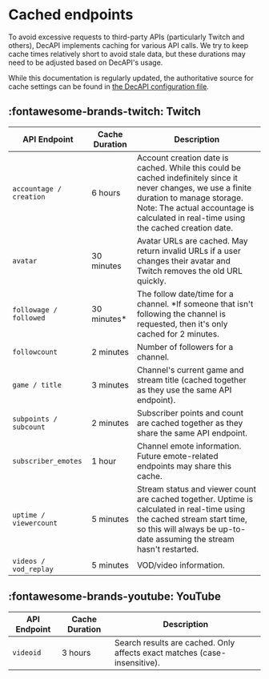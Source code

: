 # Cached endpoints

To avoid excessive requests to third-party APIs (particularly Twitch and others), DecAPI implements caching for various API calls. We try to keep cache times relatively short to avoid stale data, but these durations may need to be adjusted based on DecAPI's usage.

While this documentation is regularly updated, the authoritative source for cache settings can be found in [the DecAPI configuration file](https://github.com/Decicus/DecAPI/blob/master/config/twitch.php).

## :fontawesome-brands-twitch: Twitch

| API Endpoint | Cache Duration | Description |
|-------------|----------------|-------------|
| `accountage / creation` | 6 hours | Account creation date is cached. While this could be cached indefinitely since it never changes, we use a finite duration to manage storage. Note: The actual accountage is calculated in real-time using the cached creation date. |
| `avatar` | 30 minutes | Avatar URLs are cached. May return invalid URLs if a user changes their avatar and Twitch removes the old URL quickly. |
| `followage / followed` | 30 minutes* | The follow date/time for a channel. *If someone that isn't following the channel is requested, then it's only cached for 2 minutes. |
| `followcount` | 2 minutes | Number of followers for a channel. |
| `game / title` | 3 minutes | Channel's current game and stream title (cached together as they use the same API endpoint). |
| `subpoints / subcount` | 2 minutes | Subscriber points and count are cached together as they share the same API endpoint. |
| `subscriber_emotes` | 1 hour | Channel emote information. Future emote-related endpoints may share this cache. |
| `uptime / viewercount` | 5 minutes | Stream status and viewer count are cached together. Uptime is calculated in real-time using the cached stream start time, so this will always be up-to-date assuming the stream hasn't restarted. |
| `videos / vod_replay` | 5 minutes | VOD/video information. |

## :fontawesome-brands-youtube: YouTube

| API Endpoint | Cache Duration | Description |
|-------------|----------------|-------------|
| `videoid` | 3 hours | Search results are cached. Only affects exact matches (case-insensitive). |